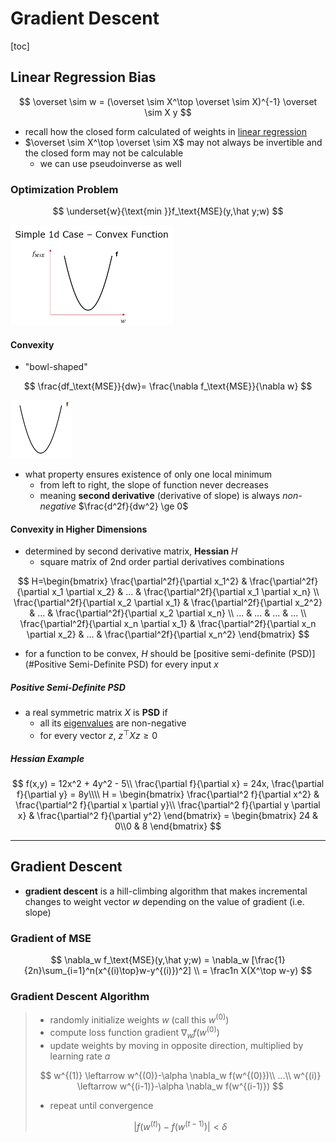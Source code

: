 # Gradient Descent 

[toc]

## Linear Regression Bias 

$$
\overset \sim w = (\overset \sim X^\top \overset \sim X)^{-1} \overset \sim X y
$$

- recall how the closed form calculated of weights in [linear regression](5+6-Linear-Regression.md)
- $\overset \sim X^\top \overset \sim X$ may not always be invertible and the closed form may not be calculable
  - we can use pseudoinverse as well

### Optimization Problem

$$
\underset{w}{\text{min }}f_\text{MSE}(y,\hat y;w)
$$

<img src="images/image-20230924172337745.png" alt="image-20230924172337745" style="zoom:50%;" />

#### Convexity

- "bowl-shaped"

$$
\frac{df_\text{MSE}}{dw}= \frac{\nabla f_\text{MSE}}{\nabla w}
$$

<img src="images/image-20231005102906769.png" alt="image-20231005102906769" style="zoom:50%;" />

- what property ensures existence of only one local minimum
  - from left to right, the slope of function never decreases
  - meaning **second derivative** (derivative of slope) is always *non-negative* $\frac{d^2f}{dw^2} \ge 0$

#### Convexity in Higher Dimensions 

- determined by second derivative matrix, **Hessian** $H$
  - square matrix of 2nd order partial derivatives combinations

$$
H=\begin{bmatrix}
\frac{\partial^2f}{\partial x_1^2}  & \frac{\partial^2f}{\partial x_1 \partial x_2} & ... & \frac{\partial^2f}{\partial x_1 \partial x_n} \\
\frac{\partial^2f}{\partial x_2 \partial x_1}  & \frac{\partial^2f}{\partial x_2^2} & ... & \frac{\partial^2f}{\partial x_2 \partial x_n} \\
... & ... & ... & ... \\
\frac{\partial^2f}{\partial x_n \partial x_1}  & \frac{\partial^2f}{\partial x_n \partial x_2} & ... & \frac{\partial^2f}{\partial x_n^2}
\end{bmatrix}
$$

- for a function to be convex, $H$ should be [positive semi-definite (PSD)](#Positive Semi-Definite PSD) for every input $x$   

##### Positive Semi-Definite PSD

- a real symmetric matrix $X$ is **PSD** if
  - all its [eigenvalues](https://lpsa.swarthmore.edu/MtrxVibe/EigMat/MatrixEigen.html) are non-negative
  - for every vector $z$, $z^\top Xz \ge 0$

##### Hessian Example

$$
f(x,y) = 12x^2 + 4y^2 - 5\\
\frac{\partial f}{\partial x} = 24x, \frac{\partial f}{\partial y} = 8y\\\\
H = \begin{bmatrix}
\frac{\partial^2 f}{\partial x^2} & \frac{\partial^2 f}{\partial x \partial y}\\
\frac{\partial^2 f}{\partial y \partial x} &
\frac{\partial^2 f}{\partial y^2}
\end{bmatrix} = \begin{bmatrix}
24 & 0\\0 & 8
\end{bmatrix}
$$

---

## Gradient Descent

- **gradient descent** is a hill-climbing algorithm that makes incremental changes to weight vector $w$ depending on the value of gradient (i.e. slope)

### Gradient of MSE

$$
\nabla_w f_\text{MSE}(y,\hat y;w) = 
\nabla_w [\frac{1}{2n}\sum_{i=1}^n(x^{(i)\top}w-y^{(i)})^2]
\\ = \frac1n X(X^\top w-y)
$$

### Gradient Descent Algorithm 

> - randomly initialize weights $w$ (call this $w^{(0)}$)
> - compute loss function gradient $\nabla_w f(w^{(0)})$
> - update weights by moving in opposite direction, multiplied by learning rate $a$
>
> $$
> w^{(1)} \leftarrow w^{(0)}-\alpha \nabla_w f(w^{(0)})\\
> ...\\
> w^{(i)} \leftarrow w^{(i-1)}-\alpha \nabla_w f(w^{(i-1)})
> $$
>
> - repeat until convergence
>
> $$
> |f(w^{(t)}) - f(w^{(t-1)})| < \delta
> $$



